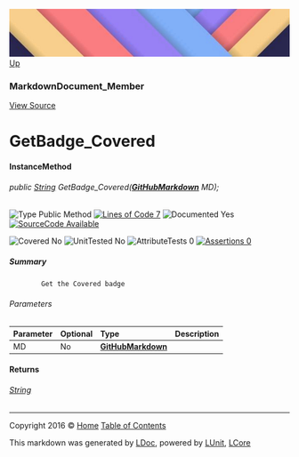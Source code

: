 ![](../Content/LDoc-banner-small.png "")
[Up](MarkdownDocument_Member.md)

### MarkdownDocument_Member
[View Source](../Markdown/MarkdownDocument_Member.cs)

# GetBadge_Covered

#### InstanceMethod

###### public [String](https://msdn.microsoft.com/en-us/library/system.string.aspx) GetBadge_Covered(**[GitHubMarkdown](GitHubMarkdown.md)** MD);

![Type Public Method](http://b.repl.ca/v1/Type-Public%20Method-blue.png "") [![Lines of Code 7](http://b.repl.ca/v1/Lines%20of%20Code-7-blue.png "")](../Markdown/MarkdownDocument_Member.cs#L308)    ![Documented Yes](http://b.repl.ca/v1/Documented-Yes-brightgreen.png "") [![SourceCode Available](http://b.repl.ca/v1/SourceCode-Available-brightgreen.png "")](../Markdown/MarkdownDocument_Member.cs#L308)

![Covered No](http://b.repl.ca/v1/Covered-No-red.png "") ![UnitTested No](http://b.repl.ca/v1/UnitTested-No-lightgrey.png "") ![AttributeTests 0](http://b.repl.ca/v1/AttributeTests-0-lightgrey.png "") [![Assertions 0](http://b.repl.ca/v1/Assertions-0-lightgrey.png "")](../Markdown/MarkdownDocument_Member.cs)

##### Summary

            Get the Covered badge
            

###### Parameters

Parameter | Optional | Type | Description
:---  | :---  | :---  | :--- 
MD | No | **[GitHubMarkdown](GitHubMarkdown.md)** | 


#### Returns

###### [String](https://msdn.microsoft.com/en-us/library/system.string.aspx)



---

Copyright 2016 &copy; [Home](../../README.md) [Table of Contents](../../TableOfContents.md)

This markdown was generated by [LDoc](https://github.com/CodeSingularity/LDoc), powered by [LUnit](https://github.com/CodeSingularity/LUnit), [LCore](https://github.com/CodeSingularity/LCore)
